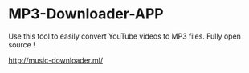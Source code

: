 # MP3-Downloader-APP
Use this tool to easily convert YouTube videos to MP3 files. Fully open source ! 

http://music-downloader.ml/

